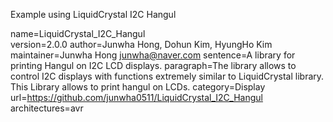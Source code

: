 Example using LiquidCrystal I2C Hangul

name=LiquidCrystal_I2C_Hangul   
version=2.0.0
author=Junwha Hong, Dohun Kim, HyungHo Kim
maintainer=Junwha Hong <junwha@naver.com>
sentence=A library for printing Hangul on I2C LCD displays. 
paragraph=The library allows to control I2C displays with functions extremely similar to LiquidCrystal library. This Library allows to print hangul on LCDs.
category=Display
url=https://github.com/junwha0511/LiquidCrystal_I2C_Hangul
architectures=avr

